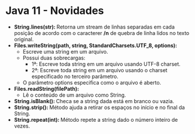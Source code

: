 # Java 11 - Novidades
- <b>String.lines(str): </b> Retorna um stream de linhas separadas em cada posição de acordo com o caracterer <b>/n</b> de quebra de linha lidos no texto original.
- <b>Files.writeString(path, string, StandardCharsets.UTF_8, options): </b>
  - Escreve uma string em um arquivo.
  - Possui duas sobrecargas:
    - 1ª: Escreve toda string em um arquivo usando UTF-8 charset.
    - 2ª: Escreve toda string em um arquivo usando o charset especificado no terceiro parâmetro.
  - O parâmetro options especifica como o arquivo é aberto.
- <b>Files.readString(filePath): </b>
  - Lê o conteúdo de um arquivo como String.
- <b>String.isBlank(): </b>Checa se a string dada está em branco ou vazia.
- <b>String.strip(): </b>Método ajuda a retirar os espaços no início e no final da String.
- <b>String.repeat(int): </b>Método repete a string dado o número inteiro de vezes.